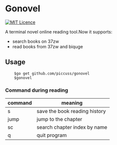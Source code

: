 # Gonovel

[![MIT Licence](https://badges.frapsoft.com/os/mit/mit.svg?v=103)](https://opensource.org/licenses/mit-license.php)

A terminal novel online reading tool.Now it supports: 

* search books on 37zw
* read books from 37zw and biquge

## Usage

        $go get github.com/piccuss/gonovel
        $gonovel

### Command during reading

command|meaning
-|-
s|save the book reading history
jump|jump to the chapter
sc|search chapter index by name
q|quit program